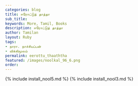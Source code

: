 ```yaml
---
categories: blog
title: ஈரோட்டுத் தாத்தா
sub_title: 
keywords: More, Tamil, Books
description: ஈரோட்டுத் தாத்தா
author: Tamilan
layout: Ruby
tags:
- நாரா. நாச்சியப்பன்
- விக்கிமூலம்
permalink: eerottu_thaaththa
featured: /images/noolkal_96_6.png
order: 
---
```

{% include install_nool5.md %}
{% include install_nool3.md %}
